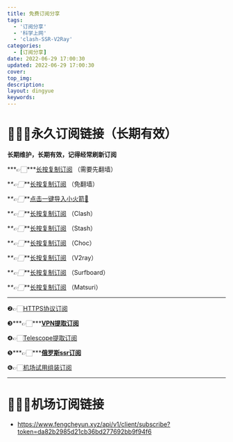 ```yaml
---
title: 免费订阅分享
tags:
  - '订阅分享'
  - '科学上网'
  - 'clash-SSR-V2Ray'
categories:
  - [订阅分享]
date: 2022-06-29 17:00:30
updated: 2022-06-29 17:00:30
cover:
top_img:
description:
layout: dingyue
keywords:
---
```


# 🎉🎉🎉永久订阅链接（长期有效）

**长期维护，长期有效，记得经常刷新订阅**

**\*👉🏻\**\*[长按复制订阅](https://raw.githubusercontent.com/Jsnzkpg/Jsnzkpg/Jsnzkpg/Jsnzkpg) （需要先翻墙）

\**\*👉🏻\**\*[长按复制订阅](https://pastebin.com/raw/GxR5pELe) （免翻墙）

\**\*👉🏻\**\*[点击一键导入小火箭🚀](https://suo.yt/KNhIueu)

\**\*👉🏻\**\*[长按复制订阅](https://api.v1.mk/sub?target=clash&url=https%3A%2F%2Fpastebin.com%2Fraw%2FGxR5pELe&insert=false&config=https%3A%2F%2Fraw.githubusercontent.com%2Flhl77%2Fsub-ini%2Fmain%2Ftsutsu-mini-gfw.ini&emoji=true&list=false&udp=false&tfo=false&expand=true&scv=false&fdn=false&new_name=true) （Clash）

\**\*👉🏻\**\*[长按复制订阅](https://api.v1.mk/sub?target=clash&url=https%3A%2F%2Fpastebin.com%2Fraw%2FGxR5pELe&insert=false&config=https%3A%2F%2Fraw.githubusercontent.com%2Flhl77%2Fsub-ini%2Fmain%2Ftsutsu-mini-gfw.ini&emoji=true&list=false&udp=false&tfo=false&expand=true&scv=false&fdn=false&new_name=true) （Stash）

\**\*👉🏻\**\*[长按复制订阅](https://api.v1.mk/sub?target=clash&url=https%3A%2F%2Fpastebin.com%2Fraw%2FGxR5pELe&insert=false&config=https%3A%2F%2Fraw.githubusercontent.com%2Flhl77%2Fsub-ini%2Fmain%2Ftsutsu-mini-gfw.ini&emoji=true&list=false&udp=false&tfo=false&expand=true&scv=false&fdn=false&new_name=true) （Choc）

\**\*👉🏻\**\*[长按复制订阅](https://api.v1.mk/sub?target=mixed&url=https%3A%2F%2Fpastebin.com%2Fraw%2FGxR5pELe&insert=false&config=https%3A%2F%2Fraw.githubusercontent.com%2Flhl77%2Fsub-ini%2Fmain%2Ftsutsu-mini-gfw.ini&emoji=true&list=false&udp=false&tfo=false&expand=true&scv=false&fdn=false) （V2ray）

\**\*👉🏻\**\*[长按复制订阅](https://api.v1.mk/sub?target=surfboard&url=https%3A%2F%2Fpastebin.com%2Fraw%2FGxR5pELe&insert=false&config=https%3A%2F%2Fraw.githubusercontent.com%2Flhl77%2Fsub-ini%2Fmain%2Ftsutsu-mini-gfw.ini&emoji=true&list=false&udp=false&tfo=false&expand=true&scv=false&fdn=false) （Surfboard）

\**\*👉🏻\**\*[长按复制订阅](https://pastebin.com/raw/GxR5pELe) （Matsuri）

------------------------------------

❷👉🏻[HTTPS协议订阅](https://yamcode.com/raw/fgkhzshpk0)

❸***👉🏻***[**VPN提取订阅**](https://yamcode.com/raw/dje2dvwcvp)

❹👉🏻[Telescope提取订阅](https://yamcode.com/raw/tddz7wh1kg)

❺***👉🏻***[**俄罗斯ssr订阅**](https://yamcode.com/raw/zgcxaw3dto)

❻👉🏻[机场试用组装订阅](https://yamcode.com/raw/xbhdsufoqh)

--------------------------

# 🎉🎉🎉机场订阅链接

- https://www.fengcheyun.xyz/api/v1/client/subscribe?token=da82b2985d21cb36bd277692bb9f94f6
